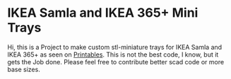 # IKEA Samla and IKEA 365+ Mini Trays

Hi, this is a Project to make custom stl-miniature trays for IKEA Samla and IKEA 365+ as seen on [Printables](https://www.printables.com/de/model/131973).
This is not the best code, I know, but it gets the Job done. Please feel free to contribute better scad code or more base sizes.
